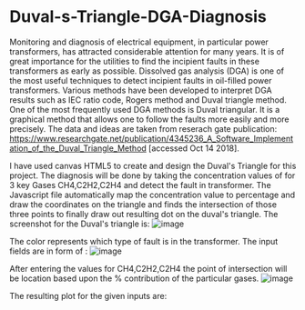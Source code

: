 # Duval-s-Triangle-DGA-Diagnosis
Monitoring and diagnosis of electrical equipment, in particular power transformers, has attracted considerable attention for many years. It is of great importance for the utilities to find the incipient faults in these transformers as early as possible. Dissolved gas analysis (DGA) is one of the most useful techniques to detect incipient faults in oil-filled power transformers. Various methods have been developed to interpret DGA results such as IEC ratio code, Rogers method and Duval triangle method. One of the most frequently used DGA methods is Duval triangular. It is a graphical method that allows one to follow the faults more easily and more precisely. 
The data and ideas are taken from reserach gate publication:
https://www.researchgate.net/publication/4345236_A_Software_Implementation_of_the_Duval_Triangle_Method [accessed Oct 14 2018].

I have used canvas HTML5 to create and design the Duval's Triangle for this project. The diagnosis will be done by taking the concentration values of for 3 key Gases CH4,C2H2,C2H4 and detect the fault in transformer.
The Javascript file automatically map the concentration value to percentage and draw the coordinates on the triangle and finds
the intersection of those three points to finally draw out resulting dot on the duval's triangle.
The screenshot for the Duval's triangle is:
![image](https://user-images.githubusercontent.com/35109373/46913576-9ae83080-cfad-11e8-923e-96f68081622a.png)

The color represents which type of fault is in the transformer.
The input fields are in form of :
![image](https://user-images.githubusercontent.com/35109373/46913698-c79d4780-cfaf-11e8-95de-3f5e5d86527b.png)

After entering the values for CH4,C2H2,C2H4 the point of intersection will be location based upon the % contribution of the particular 
gases.
![image](https://user-images.githubusercontent.com/35109373/46913721-1e0a8600-cfb0-11e8-8ae8-32a23e1f9cff.png)

The resulting plot for the given inputs are:
